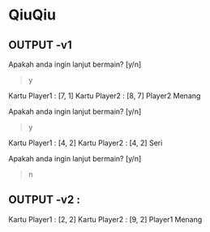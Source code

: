 # QiuQiu

OUTPUT -v1
---

Apakah anda ingin lanjut bermain? [y/n] 
> y


Kartu Player1 : [7, 1]
Kartu Player2 : [8, 7]
Player2 Menang

Apakah anda ingin lanjut bermain? [y/n]
> y


Kartu Player1 : [4, 2]
Kartu Player2 : [4, 2]
Seri

Apakah anda ingin lanjut bermain? [y/n]
> n

OUTPUT -v2 :
---

Kartu Player1 : [2, 2]
Kartu Player2 : [9, 2]
Player1 Menang
